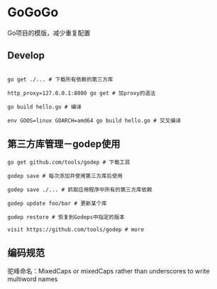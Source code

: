 # GoGoGo

Go项目的模版，减少重复配置

## Develop

```

go get ./... # 下载所有依赖的第三方库

http_proxy=127.0.0.1:8080 go get # 加proxy的语法

go build hello.go # 编译

env GOOS=linux GOARCH=amd64 go build hello.go # 交叉编译

```

## 第三方库管理－godep使用

```
go get github.com/tools/godep # 下载工具

godep save # 每次添加并使用第三方库后使用

godep save ./... # 抓取应用程序中所有的第三方库依赖

godep update foo/bar # 更新某个库

godep restore # 恢复到Godeps中指定的版本

visit https://github.com/tools/godep # more
```

## 编码规范

驼峰命名：MixedCaps or mixedCaps rather than underscores to write multiword names
